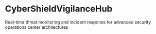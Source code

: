 # CyberShieldVigilanceHub
Real-time threat monitoring and incident response for advanced security operations center architectures
